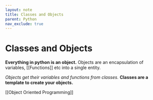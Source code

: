 ```yaml
---
layout: note
title: Classes and Objects
parent: Python
nav_exclude: true
---
```


# Classes and Objects

**Everything in python is an object.** Objects are an encapsulation of variables, [[Functions]] etc into a single entity.

_Objects get their variables and functions from classes._ **Classes are a template to create your objects.**

[[Object Oriented Programming]]
